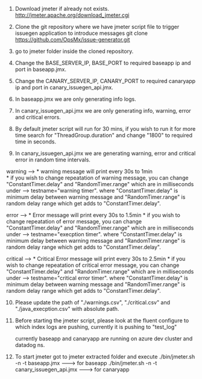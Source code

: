 1. Download jmeter if already not exists.
	http://jmeter.apache.org/download_jmeter.cgi

2. Clone the git repository where we have jmeter script file to trigger issuegen application to introduce messages
	git clone https://github.com/OpsMx/issue-generator.git

3. go to jmeter folder inside the cloned repository.

4. Change the BASE_SERVER_IP, BASE_PORT  to required baseapp ip and port in baseapp.jmx.

5. Change the CANARY_SERVER_IP, CANARY_PORT  to required canaryapp ip and port in canary_issuegen_api.jmx.

6. In baseapp.jmx we are only generating info logs.

7. In canary_issuegen_api.jmx we are only generating info, warning, error and critical errors.

8. By default jmeter script will run for 30 mins, if you wish to run it for more time search for "ThreadGroup.duration" and change "1800" to required time in seconds.

9. In canary_issuegen_api.jmx we are generating warning, error and critical error in random time intervals.
  
  warning -->
	   *  warning message will print every 30s to 1min  
	   *  if you wish to change repeatation of warning message, you can change "ConstantTimer.delay" and "RandomTimer.range" which are in milliseconds under --> testname="warning timer".
	      where "ConstantTimer.delay" is minimum delay between warning message and "RandomTimer.range" is random delay range which get adds to "ConstantTimer.delay".
	       
   error   --> 
	   * Error message will print every 30s to 1.5min 
	   * if you wish to change repeatation of error message, you can change "ConstantTimer.delay" and "RandomTimer.range" which are in milliseconds under --> testname="execption timer".
	     where "ConstantTimer.delay" is minimum delay between warning message and "RandomTimer.range" is random delay range which get adds to "ConstantTimer.delay".

   critical  --> 
	    * Critical Error message will print every 30s to 2.5min 
	    * if you wish to change repeatation of critical error message, you can change "ConstantTimer.delay" and "RandomTimer.range" which are in milliseconds under --> testname="critical error timer".
	          where "ConstantTimer.delay" is minimum delay between warning message and "RandomTimer.range" is random delay range which get adds to "ConstantTimer.delay".


10. Please update the path of "./warnings.csv", "./critical.csv" and "./java_execption.csv" with absolute path.

11. Before starting the jmeter script, please look at the fluent configure to which index logs are pushing, currently it is pushing to "test_log" 
   
    currently baseapp and canaryapp are running on azure dev cluster and datadog ns.

12. To start jmeter got to jmeter extracted folder and execute
	./bin/jmeter.sh -n -t baseapp.jmx   ---> for baseapp
        ./bin/jmeter.sh -n -t canary_issuegen_api.jmx   ---> for canaryapp
